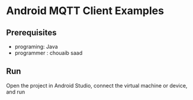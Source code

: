 # Android MQTT Client Examples


## Prerequisites
* programing: Java
* programmer : chouaib saad

 
## Run
Open the project in Android Studio, connect the virtual machine or device, and run
